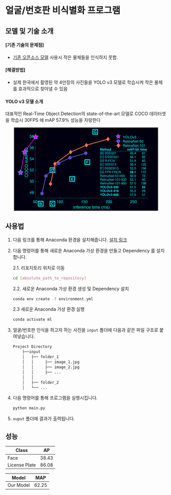 # 얼굴/번호판 비식별화 프로그램
## 모델 및 기술 소개
#### [기존 기술의 문제점]
- [기존 오픈소스 모델](https://github.com/eriklindernoren/PyTorch-YOLOv3) 사용시 작은 물체들을 인식하지 못함.
#### [해결방법]
- 실제 한국에서 촬영된 약 4만장의 사진들을 YOLO v3 모델로 학습시켜 작은 물체를 효과적으로 찾아낼 수 있음<br>
#### YOLO v3 모델 소개
대표적인 Real-Time Object Detection의 state-of-the-art 모델로 COCO 데이터셋을 학습시 30FPS 에 mAP 57.9% 성능을 자랑한다
<p align="center">
  <img src="./contents/yolov3.jpg" width="450" title="performance_image">
</p>

## 사용법
1. 다음 링크를 통해 Anaconda 환경을 설치해줍니다. [설치 링크](https://docs.anaconda.com/anaconda/install/windows/)
2. 다음 명령어를 통해 새로운 Anaconda 가상 환경을 만들고 Dependency 를 설치합니다.

    2.1. 리포지토리 위치로 이동
    ```bash
    cd [absolute_path_to_repository]
    ```
    2.2. 새로운 Anaconda 가상 환경 생성 및 Dependency 설치
    ```bash
    conda env create -f environment.yml
    ```
    2.3 새로운 Anaconda 가상 환경 실행
    ```bash
    conda activate ml
    ```
3. 얼굴/번호판 인식을 하고자 하는 사진을 ```input``` 폴더에 다음과 같은 파일 구조로 붙여넣습니다.
    ```
    Project Directory
        ├──input
        │   ├── folder_1
        │	│     ├── image_1.jpg
        │	│	  ├── image_2.jpg
        │	│	  ├── ...
        │   │
        │   ├── folder_2
        │   └── ...
    ```
4. 다음 명령어를 통해 프로그램을 실행시킵니다.
    ```bash
    python main.py
    ```
5. ```ouput``` 폴더에 결과가 출력됩니다.

## 성능
Class | AP
------------ | -------------
Face | 38.43
License Plate | 86.08

Model | MAP
------------ | -------------
Our Model | 62.25